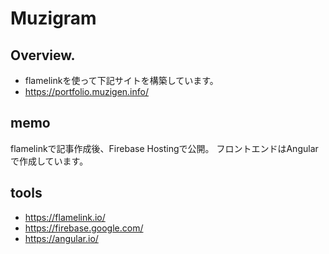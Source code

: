 # Muzigram

## Overview.

* flamelinkを使って下記サイトを構築しています。
* https://portfolio.muzigen.info/

## memo

flamelinkで記事作成後、Firebase Hostingで公開。
フロントエンドはAngularで作成しています。

## tools

* https://flamelink.io/
* https://firebase.google.com/
* https://angular.io/


